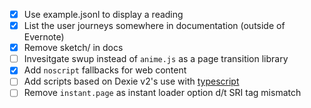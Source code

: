 - [x] Use example.jsonl to display a reading
- [x] List the user journeys somewhere in documentation (outside of Evernote)
- [x] Remove sketch/ in docs
- [ ] Invesitgate swup instead of `anime.js` as a page transition library
- [x] Add `noscript` fallbacks for web content
- [ ] Add scripts based on Dexie v2's use with [typescript](https://dexie.org/docs/Typescript)
- [ ] Remove `instant.page` as instant loader option d/t SRI tag mismatch

